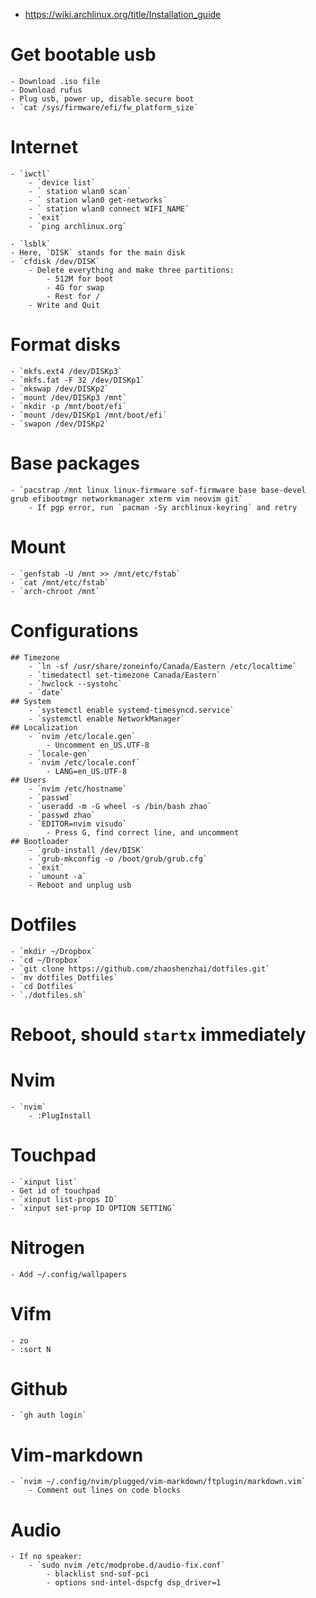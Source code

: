- https://wiki.archlinux.org/title/Installation_guide

# Get bootable usb
    - Download .iso file
    - Download rufus
    - Plug usb, power up, disable secure boot
    - `cat /sys/firmware/efi/fw_platform_size`

# Internet
    - `iwctl`
        - `device list`
        - ` station wlan0 scan`
        - ` station wlan0 get-networks`
        - ` station wlan0 connect WIFI_NAME`
        - `exit`
        - `ping archlinux.org`

    - `lsblk`
    - Here, `DISK` stands for the main disk
    - `cfdisk /dev/DISK`
        - Delete everything and make three partitions:
            - 512M for boot
            - 4G for swap
            - Rest for /
        - Write and Quit

# Format disks
    - `mkfs.ext4 /dev/DISKp3`
    - `mkfs.fat -F 32 /dev/DISKp1`
    - `mkswap /dev/DISKp2`
    - `mount /dev/DISKp3 /mnt`
    - `mkdir -p /mnt/boot/efi`
    - `mount /dev/DISKp1 /mnt/boot/efi`
    - `swapon /dev/DISKp2`

# Base packages
    - `pacstrap /mnt linux linux-firmware sof-firmware base base-devel grub efibootmgr networkmanager xterm vim neovim git`
        - If pgp error, run `pacman -Sy archlinux-keyring` and retry

# Mount
    - `genfstab -U /mnt >> /mnt/etc/fstab`
    - `cat /mnt/etc/fstab`
    - `arch-chroot /mnt`

# Configurations
    ## Timezone
        - `ln -sf /usr/share/zoneinfo/Canada/Eastern /etc/localtime`
        - `timedatectl set-timezone Canada/Eastern`
        - `hwclock --systohc`
        - `date`
    ## System
        - `systemctl enable systemd-timesyncd.service`
        - `systemctl enable NetworkManager`
    ## Localization
        - `nvim /etc/locale.gen`
            - Uncomment en_US.UTF-8
        - `locale-gen`
        - `nvim /etc/locale.conf`
            - LANG=en_US.UTF-8
    ## Users
        - `nvim /etc/hostname`
        - `passwd`
        - `useradd -m -G wheel -s /bin/bash zhao`
        - `passwd zhao`
        - `EDITOR=nvim visudo`
            - Press G, find correct line, and uncomment
    ## Bootloader
        - `grub-install /dev/DISK`
        - `grub-mkconfig -o /boot/grub/grub.cfg`
        - `exit`
        - `umount -a`
        - Reboot and unplug usb

# Dotfiles
    - `mkdir ~/Dropbox`
    - `cd ~/Dropbox`
    - `git clone https://github.com/zhaoshenzhai/dotfiles.git`
    - `mv dotfiles Dotfiles`
    - `cd Dotfiles`
    - `./dotfiles.sh`

# Reboot, should `startx` immediately

# Nvim
    - `nvim`
        - :PlugInstall

# Touchpad
    - `xinput list`
    - Get id of touchpad
    - `xinput list-props ID`
    - `xinput set-prop ID OPTION SETTING`

# Nitrogen
    - Add ~/.config/wallpapers

# Vifm
    - zo
    - :sort N

# Github
    - `gh auth login`

# Vim-markdown
    - `nvim ~/.config/nvim/plugged/vim-markdown/ftplugin/markdown.vim`
        - Comment out lines on code blocks

# Audio
    - If no speaker:
        - `sudo nvim /etc/modprobe.d/audio-fix.conf`
            - blacklist snd-sof-pci
            - options snd-intel-dspcfg dsp_driver=1
